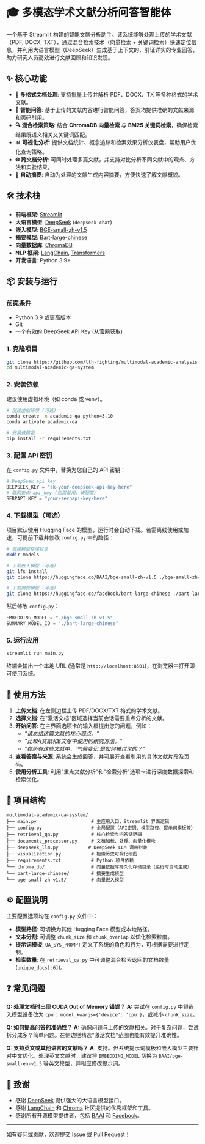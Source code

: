 # 🎓 多模态学术文献分析问答智能体

一个基于 Streamlit 构建的智能文献分析助手。该系统能够处理上传的学术文献（PDF, DOCX, TXT），通过混合检索技术（向量检索 + 关键词检索）快速定位信息，并利用大语言模型（DeepSeek）生成基于上下文的、引证详实的专业回答，助力研究人员高效进行文献回顾和知识发现。

## ✨ 核心功能

- **📄 多格式文档处理**: 支持批量上传并解析 PDF、DOCX、TX 等多种格式的学术文献。
- **🤖 智能问答**: 基于上传的文献内容进行智能问答，答案均提供准确的文献来源和页码引用。
- **🔍 混合检索策略**: 结合 **ChromaDB 向量检索** 与 **BM25 关键词检索**，确保检索结果既语义相关又关键词匹配。
- **📊 可视化分析**: 提供文档统计、概念追踪和检索效果分析仪表盘，帮助用户优化查询策略。
- **🌐 跨文档分析**: 可同时处理多篇文献，并支持对比分析不同文献中的观点、方法和实验结果。
- **📝 自动摘要**: 自动为处理的文献生成内容摘要，方便快速了解文献概貌。

## 🛠 技术栈

- **前端框架**: [Streamlit](https://streamlit.io/)
- **大语言模型**: [DeepSeek](https://www.deepseek.com/) (`deepseek-chat`)
- **嵌入模型**: [BGE-small-zh-v1.5](https://huggingface.co/BAAI/bge-small-zh-v1.5)
- **摘要模型**: [Bart-large-chinese](https://huggingface.co/facebook/bart-large-chinese)
- **向量数据库**: [ChromaDB](https://www.trychroma.com/)
- **NLP 框架**: [LangChain](https://www.langchain.com/), [Transformers](https://huggingface.co/docs/transformers)
- **开发语言**: Python 3.9+

## 📦 安装与运行

### 前提条件

- Python 3.9 或更高版本
- Git
- 一个有效的 DeepSeek API Key (从[官网](https://platform.deepseek.com/)获取)

### 1. 克隆项目

```bash
git clone https://github.com/lth-fighting/multimodal-academic-analysis.git
cd multimodal-academic-qa-system
```

### 2. 安装依赖

建议使用虚拟环境（如 conda 或 venv）。

```bash
# 创建虚拟环境 (可选)
conda create -n academic-qa python=3.10
conda activate academic-qa

# 安装依赖包
pip install -r requirements.txt
```

### 3. 配置 API 密钥

在 `config.py` 文件中，替换为您自己的 API 密钥：

```python
# DeepSeek api_key
DEEPSEEK_KEY = "sk-your-deepseek-api-key-here"
# 联网查询 api_key (如需使用，请配置)
SERPAPI_KEY = "your-serpapi-key-here"
```

### 4. 下载模型（可选）

项目默认使用 Hugging Face 的模型，运行时会自动下载。若需离线使用或加速，可提前下载并修改 `config.py` 中的路径：

```bash
# 创建模型存储目录
mkdir models

# 下载嵌入模型 (可选)
git lfs install
git clone https://huggingface.co/BAAI/bge-small-zh-v1.5 ./bge-small-zh-v1.5

# 下载摘要模型 (可选)
git clone https://huggingface.co/facebook/bart-large-chinese ./bart-large-chinese
```

然后修改 `config.py`：
```python
EMBEDDING_MODEL = "./bge-small-zh-v1.5"
SUMMARY_MODEL_ID = "./bart-large-chinese"
```

### 5. 运行应用

```bash
streamlit run main.py
```

终端会输出一个本地 URL (通常是 `http://localhost:8501`)，在浏览器中打开即可使用系统。

## 🚀 使用方法

1.  **上传文档**: 在左侧边栏上传 PDF/DOCX/TXT 格式的学术文献。
2.  **选择文档**: 在"激活文档"区域选择当前会话需要重点分析的文献。
3.  **开始问答**: 在主界面选项卡的输入框提出您的问题，例如：
    - *"请总结这篇文献的核心观点。"*
    - *"比较A文献和B文献中使用的研究方法。"*
    - *"在所有这些文献中，'气候变化'是如何被讨论的？"*
4.  **查看答案与来源**: 系统会生成回答，并可展开查看引用的具体文献片段及页码。
5.  **使用分析工具**: 利用"重点文献分析"和"检索分析"选项卡进行深度数据探索和检索优化。

## 📁 项目结构

```
multimodal-academic-qa-system/
├── main.py                    # 主应用入口，Streamlit 界面逻辑
├── config.py                  # 全局配置（API密钥、模型路径、提示词模板等）
├── retrieval_qa.py            # 核心检索与问答链逻辑
├── documents_processor.py     # 文档加载、处理、向量化模块
├── deepseek_llm.py           # DeepSeek LLM 调用封装
├── visualization.py           # 检索历史可视化绘图
├── requirements.txt           # Python 项目依赖
└── chroma_db/                 # 向量数据库持久化存储目录（运行时自动生成）
└── bart-large-chinese/        # 摘要生成模型
└── bge-small-zh-v1.5/         # 向量嵌入模型
```

## ⚙️ 配置说明

主要配置选项均在 `config.py` 文件中：

- **模型路径**: 可切换为其他 Hugging Face 模型或本地路径。
- **文本分割**: 可调整 `chunk_size` 和 `chunk_overlap` 以优化检索粒度。
- **提示词模板**: `QA_SYS_PROMPT` 定义了系统的角色和行为，可根据需要进行定制。
- **检索数量**: 在 `retrieval_qa.py` 中可调整混合检索返回的文档数量 (`unique_docs[:6]`)。

## ❓ 常见问题

**Q: 处理文档时出现 CUDA Out of Memory 错误？**
**A:** 尝试在 `config.py` 中将嵌入模型设备改为 `cpu`： `model_kwargs={'device': 'cpu'}`，或减小 `chunk_size`。

**Q: 如何提高问答的准确性？**
**A:** 确保问题与上传的文献相关。对于复杂问题，尝试拆分成多个简单问题。在侧边栏精选"激活文档"范围也能有效提升准确性。

**Q: 支持英文或其他语言的文献吗？**
**A:** 支持。但系统提示词模板和嵌入模型主要针对中文优化。处理英文文献时，建议将 `EMBEDDING_MODEL` 切换为 `BAAI/bge-small-en-v1.5` 等英文模型，并相应修改提示词。

## 👥 致谢

- 感谢 [DeepSeek](https://www.deepseek.com/) 提供强大的大语言模型接口。
- 感谢 [LangChain](https://www.langchain.com/) 和 [Chroma](https://www.trychroma.com/) 社区提供的优秀框架和工具。
- 感谢所有开源模型提供者，包括 [BAAI](https://huggingface.co/BAAI) 和 [Facebook](https://huggingface.co/facebook)。

---

如有疑问或贡献，欢迎提交 Issue 或 Pull Request！
